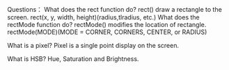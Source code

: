 Questions：
What does the rect function do?
rect() draw a rectangle to the screen. rect(x, y, width, height)(radius,tlradius, etc.) What does the rectMode function do?
rectMode() modifies the location of rectangle. rectMode(MODE)(MODE = CORNER, CORNERS, CENTER, or RADIUS)

What is a pixel?
Pixel is a single point display on the screen. 

What is HSB?
Hue, Saturation and Brightness. 
